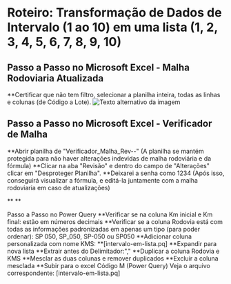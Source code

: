 # Roteiro: Transformação de Dados de Intervalo (1 ao 10) em uma lista (1, 2, 3, 4, 5, 6, 7, 8, 9, 10)

## Passo a Passo no Microsoft Excel - Malha Rodoviaria Atualizada

**Certificar que não tem filtro, selecionar a planilha inteira, todas as linhas e colunas (de Código a Lote).
![Texto alternativo da imagem](selecao-planilha.png)


## Passo a Passo no Microsoft Excel - Verificador de Malha

**Abrir planilha de "Verificador_Malha_Rev--"
(A planilha se mantém protegida para não haver alterações indevidas de malha rodoviária e da fórmula)
**Clicar na aba "Revisão" e dentro do campo de "Alterações" clicar em "Desproteger Planilha".
**Deixarei a senha como 1234 (Após isso, conseguirá visualizar a fórmula, e editá-la juntamente com a malha rodoviaria em caso de atualizações)

**
** 


Passo a Passo no Power Query
**Verificar se na coluna Km inicial e Km final: estão em números decimais
**Verificar se a coluna Rodovia está com todas as informações padronizadas em apenas um tipo (para poder ordenar): SP 050, SP_050, SP-050 ou SP050
**Adicionar coluna personalizada com nome KMS: **[intervalo-em-lista.pq]
**Expandir para nova lista
**Extrair antes do Delimitador:","
**Duplicar a coluna Rodovia e KMS
**Mesclar as duas colunas e remover duplicados
**Excluir a coluna mesclada
**Subir para o excel
Código M (Power Query)
Veja o arquivo correspondente: [intervalo-em-lista.pq]

